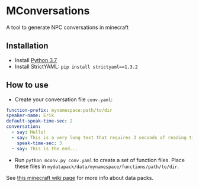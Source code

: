# MConversations
A tool to generate NPC conversations in minecraft

## Installation
- Install [Python 3.7](https://www.python.org/downloads/release/python-379/)
- Install StrictYAML:
`pip install strictyaml==1.3.2`

## How to use
- Create your conversation file `conv.yaml`:
```yaml
function-prefix: mynamespace:path/to/dir
speaker-name: Erik
default-speak-time-sec: 2
conversation:
  - say: Hello!
  - say: This is a very long text that requires 3 seconds of reading time
    speak-time-sec: 3
  - say: This is the end...
```


- Run ```python mconv.py conv.yaml``` to create a set of function files.
Place these files in `mydatapack/data/mynamespace/functions/path/to/dir`.

See [this minecraft wiki page](https://minecraft.gamepedia.com/Data_Pack) for more info about data packs.
